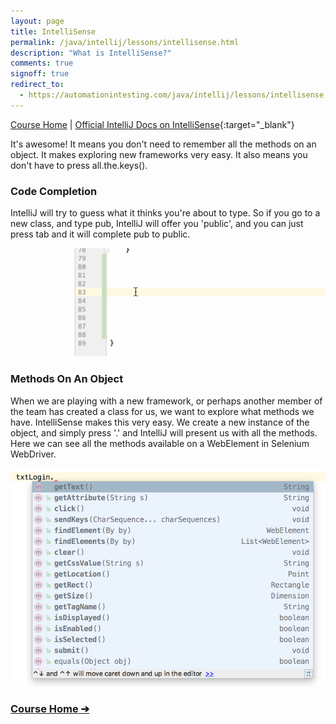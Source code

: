 ```yaml
---
layout: page
title: IntelliSense
permalink: /java/intellij/lessons/intellisense.html
description: "What is IntelliSense?"
comments: true
signoff: true
redirect_to:
  - https://automationintesting.com/java/intellij/lessons/intellisense.html
---
```


[Course Home](../../course) \| [Official IntelliJ Docs on IntelliSense](https://www.jetbrains.com/help/idea/auto-completing-code.html){:target="_blank"}

It's awesome! It means you don't need to remember all the methods on an object. It makes exploring new frameworks very easy. It also means you don't have to press all.the.keys().

### Code Completion
IntelliJ will try to guess what it thinks you're about to type. So if you go to a new class, and type pub, IntelliJ will offer you 'public', and you can just press tab and it will complete pub to public.

![IntelliSense Demo](/images/course/intellisense.gif)

### Methods On An Object
When we are playing with a new framework, or perhaps another member of the team has created a class for us, we want to explore what methods we have. IntelliSense makes this very easy. We create a new instance of the object, and simply press '.' and IntelliJ will present us with all the methods. Here we can see all the methods available on a WebElement in Selenium WebDriver.

![IntelliSense showing methods on WebElement](/images/course/webelementmethods.png)

### [Course Home &#10132;](../../course)
